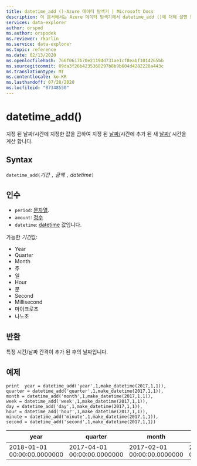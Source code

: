 ```yaml
---
title: datetime_add ()-Azure 데이터 탐색기 | Microsoft Docs
description: 이 문서에서는 Azure 데이터 탐색기에서 datetime_add ()에 대해 설명 합니다.
services: data-explorer
author: orspod
ms.author: orspodek
ms.reviewer: rkarlin
ms.service: data-explorer
ms.topic: reference
ms.date: 02/13/2020
ms.openlocfilehash: 766f0617b70e21194d731ae1cf8eabf1014265bb
ms.sourcegitcommit: 09da3f26b4235368297b8b9b604d4282228a443c
ms.translationtype: MT
ms.contentlocale: ko-KR
ms.lasthandoff: 07/28/2020
ms.locfileid: "87348550"
---
```

# <a name="datetime_add"></a>datetime_add()

지정 된 날짜/시간에 지정한 값을 곱하여 지정 된 [날짜/](./scalar-data-types/datetime.md)시간에 추가 된 새 [날짜/](./scalar-data-types/datetime.md) 시간을 계산 합니다.

## <a name="syntax"></a>Syntax

`datetime_add(`*기간* `,` *금액* `,` *datetime*`)`

## <a name="arguments"></a>인수

* `period`: [문자열](./scalar-data-types/string.md). 
* `amount`: [정수](./scalar-data-types/int.md)
* `datetime`: [datetime](./scalar-data-types/datetime.md) 값입니다.

가능한 *기간*값: 
- Year
- Quarter
- Month
- 주
- 일
- Hour
- 분
- Second
- Millisecond
- 마이크로초
- 나노초

## <a name="returns"></a>반환

특정 시간/날짜 간격이 추가 된 후의 날짜입니다.

## <a name="examples"></a>예제

```kusto
print  year = datetime_add('year',1,make_datetime(2017,1,1)),
quarter = datetime_add('quarter',1,make_datetime(2017,1,1)),
month = datetime_add('month',1,make_datetime(2017,1,1)),
week = datetime_add('week',1,make_datetime(2017,1,1)),
day = datetime_add('day',1,make_datetime(2017,1,1)),
hour = datetime_add('hour',1,make_datetime(2017,1,1)),
minute = datetime_add('minute',1,make_datetime(2017,1,1)),
second = datetime_add('second',1,make_datetime(2017,1,1))

```

|year|quarter|month|week|일|hour|minute|second|
|---|---|---|---|---|---|---|---|
|2018-01-01 00:00:00.0000000|2017-04-01 00:00:00.0000000|2017-02-01 00:00:00.0000000|2017-01-08 00:00:00.0000000|2017-01-02 00:00:00.0000000|2017-01-01 01:00:00.0000000|2017-01-01 00:01:00.0000000|2017-01-01 00:00:01.0000000|






